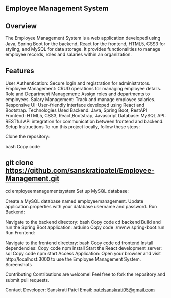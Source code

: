 ## Employee Management System

## Overview

The Employee Management System is a web application developed using Java, Spring Boot for the backend, React for the frontend, HTML5, CSS3 for styling, and MySQL for data storage. It provides functionalities to manage employee records, roles and salaries within an organization.

## Features
User Authentication: Secure login and registration for administrators.
Employee Management: CRUD operations for managing employee details.
Role and Department Management: Assign roles and departments to employees.
Salary Management: Track and manage employee salaries.
Responsive UI: User-friendly interface developed using React and Bootstrap.
Technologies Used
Backend: Java, Spring Boot, RestAPI
Frontend: HTML5, CSS3, React,Bootstrap, Javascript
Database: MySQL
API: RESTful API integration for communication between frontend and backend.
Setup Instructions
To run this project locally, follow these steps:

Clone the repository:

bash
Copy code
## git clone <https://github.com/sanskratipatel/Employee-Management.git> 
cd employeemanagementsystem
Set up MySQL database:

Create a MySQL database named employeemanagement.
Update application.properties with your database username and password.
Run Backend:

Navigate to the backend directory:
bash
Copy code
cd backend
Build and run the Spring Boot application:
arduino
Copy code
./mvnw spring-boot:run
Run Frontend:

Navigate to the frontend directory:
bash
Copy code
cd frontend
Install dependencies:
Copy code
npm install
Start the React development server:
sql
Copy code
npm start
Access Application:
Open your browser and visit http://localhost:3000 to use the Employee Management System.
Screenshots


Contributing
Contributions are welcome! Feel free to fork the repository and submit pull requests.

Contact
Developer: Sanskrati Patel
Email: patelsanskrati05@gmail.com

